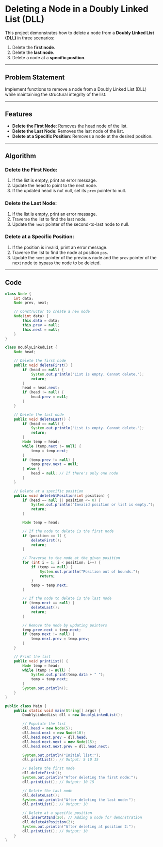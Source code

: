 # Deleting a Node in a Doubly Linked List (DLL)

This project demonstrates how to delete a node from a **Doubly Linked List (DLL)** in three scenarios:
1. Delete the **first node**.
2. Delete the **last node**.
3. Delete a node at a **specific position**.

---

## Problem Statement
Implement functions to remove a node from a Doubly Linked List (DLL) while maintaining the structural integrity of the list.

---

## Features
- **Delete the First Node**: Removes the head node of the list.
- **Delete the Last Node**: Removes the last node of the list.
- **Delete at a Specific Position**: Removes a node at the desired position.

---

## Algorithm

### Delete the First Node:
1. If the list is empty, print an error message.
2. Update the head to point to the next node.
3. If the updated head is not null, set its `prev` pointer to null.

### Delete the Last Node:
1. If the list is empty, print an error message.
2. Traverse the list to find the last node.
3. Update the `next` pointer of the second-to-last node to null.

### Delete at a Specific Position:
1. If the position is invalid, print an error message.
2. Traverse the list to find the node at position `pos`.
3. Update the `next` pointer of the previous node and the `prev` pointer of the next node to bypass the node to be deleted.

---

## Code

```java
class Node {
    int data;
    Node prev, next;

    // Constructor to create a new node
    Node(int data) {
        this.data = data;
        this.prev = null;
        this.next = null;
    }
}

class DoublyLinkedList {
    Node head;

    // Delete the first node
    public void deleteFirst() {
        if (head == null) {
            System.out.println("List is empty. Cannot delete.");
            return;
        }
        head = head.next;
        if (head != null) {
            head.prev = null;
        }
    }

    // Delete the last node
    public void deleteLast() {
        if (head == null) {
            System.out.println("List is empty. Cannot delete.");
            return;
        }
        Node temp = head;
        while (temp.next != null) {
            temp = temp.next;
        }
        if (temp.prev != null) {
            temp.prev.next = null;
        } else {
            head = null; // If there's only one node
        }
    }

    // Delete at a specific position
    public void deleteAtPosition(int position) {
        if (head == null || position <= 0) {
            System.out.println("Invalid position or list is empty.");
            return;
        }

        Node temp = head;

        // If the node to delete is the first node
        if (position == 1) {
            deleteFirst();
            return;
        }

        // Traverse to the node at the given position
        for (int i = 1; i < position; i++) {
            if (temp == null) {
                System.out.println("Position out of bounds.");
                return;
            }
            temp = temp.next;
        }

        // If the node to delete is the last node
        if (temp.next == null) {
            deleteLast();
            return;
        }

        // Remove the node by updating pointers
        temp.prev.next = temp.next;
        if (temp.next != null) {
            temp.next.prev = temp.prev;
        }
    }

    // Print the list
    public void printList() {
        Node temp = head;
        while (temp != null) {
            System.out.print(temp.data + " ");
            temp = temp.next;
        }
        System.out.println();
    }
}

public class Main {
    public static void main(String[] args) {
        DoublyLinkedList dll = new DoublyLinkedList();

        // Populate the list
        dll.head = new Node(5);
        dll.head.next = new Node(10);
        dll.head.next.prev = dll.head;
        dll.head.next.next = new Node(15);
        dll.head.next.next.prev = dll.head.next;

        System.out.println("Initial list:");
        dll.printList(); // Output: 5 10 15

        // Delete the first node
        dll.deleteFirst();
        System.out.println("After deleting the first node:");
        dll.printList(); // Output: 10 15

        // Delete the last node
        dll.deleteLast();
        System.out.println("After deleting the last node:");
        dll.printList(); // Output: 10

        // Delete at a specific position
        dll.insertAtEnd(20); // Adding a node for demonstration
        dll.deleteAtPosition(2);
        System.out.println("After deleting at position 2:");
        dll.printList(); // Output: 10
    }
}
```
